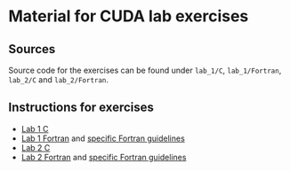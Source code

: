 # Material for CUDA lab exercises

## Sources

Source code for the exercises can be found under `lab_1/C`, `lab_1/Fortran`, 
`lab_2/C` and `lab_2/Fortran`.

## Instructions for exercises 

- [Lab 1 C](lab_1/CUDA_Lab01.pdf)
- [Lab 1 Fortran](lab_1/CUDA_Lab01.pdf) and [specific Fortran guidelines](lab_1/CUDA_Lab01_Fortran_Guidelines.pdf)
- [Lab 2 C](lab_2/CUDA_Lab02.pdf)
- [Lab 2 Fortran](lab_2/CUDA_Lab02.pdf) and [specific Fortran guidelines](lab_1/CUDA_Lab01_Fortran_Guidelines.pdf)
